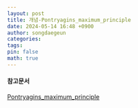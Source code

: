 ```yaml
---
layout: post
title: 개념-Pontryagins_maximum_principle
date: 2024-05-14 16:48 +0900
author: songdaegeun
categories:
tags:
pin: false
math: true
---
```


#### 참고문서

[Pontryagins_maximum_principle](https://en.wikipedia.org/wiki/Pontryagin%27s_maximum_principle)

